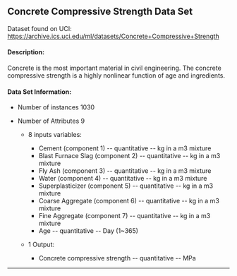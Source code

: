 ## Concrete Compressive Strength Data Set

Dataset found on UCI: https://archive.ics.uci.edu/ml/datasets/Concrete+Compressive+Strength

#### Description:

Concrete is the most important material in civil engineering. The concrete compressive strength is a highly nonlinear function of age and ingredients.

#### Data Set Information:

- Number of instances 1030

- Number of Attributes 9

  - 8 inputs variables:

    - Cement (component 1) -- quantitative -- kg in a m3 mixture
    - Blast Furnace Slag (component 2) -- quantitative -- kg in a m3 mixture 
    - Fly Ash (component 3) -- quantitative -- kg in a m3 mixture
    - Water (component 4) -- quantitative -- kg in a m3 mixture
    - Superplasticizer (component 5) -- quantitative -- kg in a m3 mixture
    - Coarse Aggregate (component 6) -- quantitative -- kg in a m3 mixture
    - Fine Aggregate (component 7) -- quantitative -- kg in a m3 mixture
    - Age -- quantitative -- Day (1~365)

  - 1 Output:

    - Concrete compressive strength -- quantitative -- MPa

      

------

